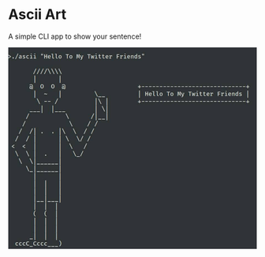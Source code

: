 # Ascii Art
A simple CLI app to show your sentence!
<p align="center"><img src="screenshot.jpg"></p>
